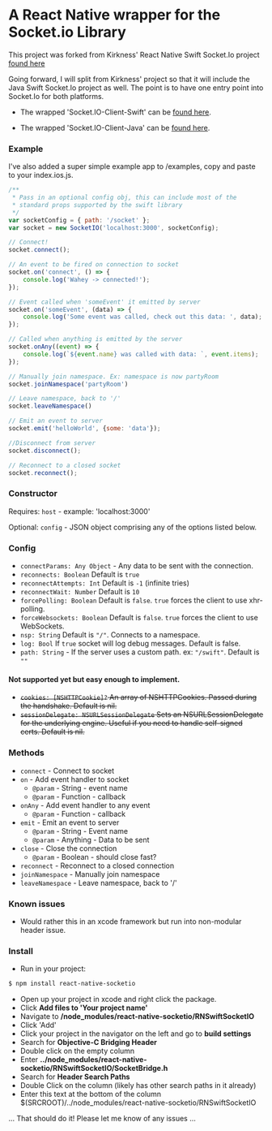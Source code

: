 # A React Native wrapper for the Socket.io Library

This project was forked from Kirkness' React Native Swift Socket.Io project
[found here](https://github.com/kirkness/react-native-swift-socketio)

Going forward, I will split from Kirkness' project so that it will
include the Java Swift Socket.Io project as well. The point is to have one entry point into
Socket.Io for both platforms.

* The wrapped 'Socket.IO-Client-Swift' can be [found here](https://github.com/socketio/socket.io-client-swift).

* The wrapped 'Socket.IO-Client-Java' can be [found here](https://github.com/socketio/socket.io-client-java).

### Example
I've also added a super simple example app to /examples, copy and paste to your index.ios.js.
``` js
/**
 * Pass in an optional config obj, this can include most of the
 * standard props supported by the swift library
 */
var socketConfig = { path: '/socket' };
var socket = new SocketIO('localhost:3000', socketConfig);

// Connect!
socket.connect();

// An event to be fired on connection to socket
socket.on('connect', () => {
    console.log('Wahey -> connected!');
});

// Event called when 'someEvent' it emitted by server
socket.on('someEvent', (data) => {
    console.log('Some event was called, check out this data: ', data);
});

// Called when anything is emitted by the server
socket.onAny((event) => {
    console.log(`${event.name} was called with data: `, event.items);
});

// Manually join namespace. Ex: namespace is now partyRoom
socket.joinNamespace('partyRoom')

// Leave namespace, back to '/'
socket.leaveNamespace()

// Emit an event to server
socket.emit('helloWorld', {some: 'data'});

//Disconnect from server
socket.disconnect();

// Reconnect to a closed socket
socket.reconnect();
```

### Constructor

Requires:
`host` - example: 'localhost:3000'

Optional:
`config` - JSON object comprising any of the options listed below.


### Config

- `connectParams: Any Object` - Any data to be sent with the connection.
- `reconnects: Boolean` Default is `true`
- `reconnectAttempts: Int` Default is `-1` (infinite tries)
- `reconnectWait: Number` Default is `10`
- `forcePolling: Boolean` Default is `false`. `true` forces the client to use xhr-polling.
- `forceWebsockets: Boolean` Default is `false`. `true` forces the client to use WebSockets.
- `nsp: String` Default is `"/"`. Connects to a namespace.
- `log: Bool` If `true` socket will log debug messages. Default is false.
- `path: String` - If the server uses a custom path. ex: `"/swift"`. Default is `""`

#### Not supported yet but easy enough to implement.

- ~~`cookies: [NSHTTPCookie]?` An array of NSHTTPCookies. Passed during the handshake. Default is nil.~~
- ~~`sessionDelegate: NSURLSessionDelegate` Sets an NSURLSessionDelegate for the underlying engine. Useful if you need to handle self-signed certs. Default is nil.~~

### Methods

- `connect` - Connect to socket
- `on` - Add event handler to socket
    - `@param` - String - event name
    - `@param` - Function - callback
- `onAny` - Add event handler to any event
    - `@param` - Function - callback
- `emit` - Emit an event to server
    - `@param` - String - Event name
    - `@param` - Anything - Data to be sent
- `close` - Close the connection
    - `@param` - Boolean - should close fast?
- `reconnect` - Reconnect to a closed connection
- `joinNamespace` - Manually join namespace
- `leaveNamespace` - Leave namespace, back to '/'

### Known issues

- Would rather this in an xcode framework but run into non-modular header issue.

### Install

- Run in your project:
```sh
$ npm install react-native-socketio
```

- Open up your project in xcode and right click the package.
- Click **Add files to 'Your project name'**
- Navigate to **/node_modules/react-native-socketio/RNSwiftSocketIO**
- Click 'Add'
- Click your project in the navigator on the left and go to **build settings**
- Search for **Objective-C Bridging Header**
- Double click on the empty column
- Enter **../node_modules/react-native-socketio/RNSwiftSocketIO/SocketBridge.h**
- Search for **Header Search Paths**
- Double Click on the column (likely has other search paths in it already)
- Enter this text at the bottom of the column $(SRCROOT)/../node_modules/react-native-socketio/RNSwiftSocketIO

... That should do it! Please let me know of any issues ...
